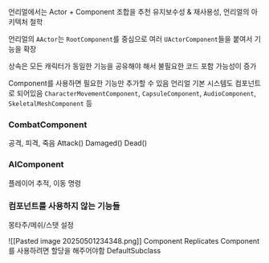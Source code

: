 언리얼에서는 Actor + Component 조합을 추천
유지보수성 & 재사용성, 언리얼의 아키텍처 철학

언리얼의 `AActor`는 `RootComponent`를 중심으로 여러 `UActorComponent`들을 붙여서 기능을 확장

상속은 모든 캐릭터가 동일한 기능을 공유해야 해서 불필요한 코드 포함 가능성이 증가

Component를 사용하면 필요한 기능만 추가할 수 있음
언리얼 기본 시스템도 컴포넌트로 되어있음
`CharacterMovementComponent`, `CapsuleComponent`, `AudioComponent`, `SkeletalMeshComponent` 등

### CombatComponent
공격, 피격, 죽음
Attack()
Damaged()
Dead()
### AIComponent
플레이어 추적, 이동 명령
### 컴포넌트를 사용하지 않는 기능들
몽타주/메쉬/스탯 설정

![[Pasted image 20250501234348.png]]
Component Replicates
Component를 사용하려면 할당을 해주어야함
DefaultSubclass